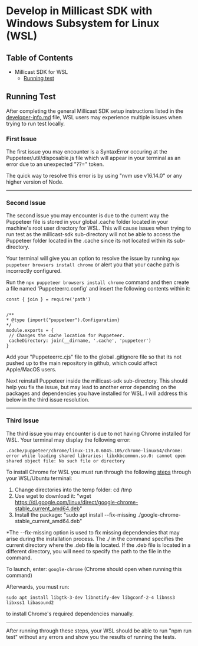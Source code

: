 # Develop in Millicast SDK with Windows Subsystem for Linux (WSL)

## Table of Contents
- Millicast SDK for WSL
  - [Running test](#running-test)
  
## Running Test
After completing the general Millicast SDK setup instructions listed in the [developer-info.md](developer-info.md) file, WSL users may experience multiple issues when trying to run test locally.

### First Issue
 The first issue you may encounter is a SyntaxError occuring at the Puppeteer/util/disposable.js file which will appear in your terminal as an error due to an unexpected "??=" token.

 The quick way to resolve this error is by using "nvm use v16.14.0" or any higher version of Node.

 -----------------
### Second Issue
 The second issue you may encounter is due to the current way the Puppeteer file is stored in your global .cache folder located in your machine's root user directory for WSL. This will cause issues when trying to run test as the millicast-sdk sub-directory will not be able to access the Puppeteer folder located in the .cache since its not located within its sub-directory. 

 Your terminal will give you an option to resolve the issue by running ```npx puppeteer browsers install chrome``` or alert you that your cache path is incorrectly configured.

 Run the ```npx puppeteer browsers install chrome``` command and then create a file named 'Puppeteerrc.config' and insert the following contents within it: 

 ```
const { join } = require('path')
 

/**
 * @type {import("puppeteer").Configuration}
 */
module.exports = {
  // Changes the cache location for Puppeteer.
  cacheDirectory: join(__dirname, '.cache', 'puppeteer')
}
 ```

Add your "Puppeteerrc.cjs" file to the global .gitignore file so that its not pushed up to the main repository in github, which could affect Apple/MacOS users.

Next reinstall Puppeteer inside the millicast-sdk sub-directory. This should help you fix the issue, but may lead to another error depending on the packages and dependencies you have installed for WSL. I will address this below in the third issue resolution. 

 -----------------
### Third Issue

 The third issue you may encounter is due to not having Chrome installed for WSL. Your terminal may display the following error: 
 
 ```.cache/puppeteer/chrome/linux-119.0.6045.105/chrome-linux64/chrome: error while loading shared libraries: libxkbcommon.so.0: cannot open shared object file: No such file or directory```

 To install Chrome for WSL you must run through the following [steps](https://learn.microsoft.com/en-us/windows/wsl/tutorials/gui-apps#install-google-chrome-for-linux) through your WSL/Ubuntu terminal: 

1. Change directories into the temp folder: cd /tmp
2. Use wget to download it: "wget https://dl.google.com/linux/direct/google-chrome-stable_current_amd64.deb"
3. Install the package: "sudo apt install --fix-missing ./google-chrome-stable_current_amd64.deb"

*The --fix-missing option is used to fix missing dependencies that may arise during the installation process. The ./ in the command specifies the current directory where the .deb file is located. If the .deb file is located in a different directory, you will need to specify the path to the file in the command.

To launch, enter: ```google-chrome``` (Chrome should open when running this command)

Afterwards, you must run:

```sudo apt install libgtk-3-dev libnotify-dev libgconf-2-4 libnss3 libxss1 libasound2```

to install Chrome's required dependencies manually.

 -----------------

After running through these steps, your WSL should be able to run "npm run test" without any errors and show you the results of running the tests.



